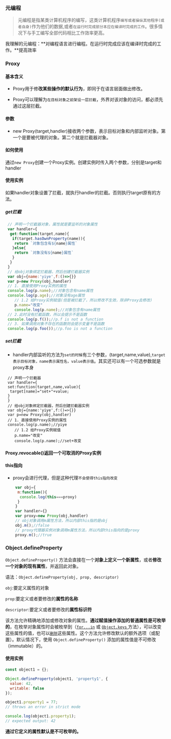 ### 元编程

> 元编程是指某类计算机程序的编写，这类计算机程序`编写或者操纵其他程序(或者自身)`作为他们的数据,或者`在运行时完成部分本应在编译时完成的工作`。很多情况下与手工编写全部代码相比工作效率更高。

我理解的元编程：**对编程语言进行编程。在运行时完成应该在编译时完成的工作。**提高效率



### Proxy

#### 基本含义

* Proxy用于修**改某些操作的默认行为**，即同于在语言层面做出修改。

* Proxy可以理解为`在目标对象之前架设一层拦截`，外界对该对象的访问，都必须先通过这层拦截。

#### 参数

- new Proxy(target,handler)接收两个参数，表示目标对象和内部监听对象。第一个是要被代理的对象。第二个就是拦截器对象。

  

#### 如何使用

通过`new Proxy`创建一个Proxy实例。创建实例时传入两个参数，分别是target和handler

#### 使用实例

如果handler对象设置了拦截，就执行handler的拦截。否则执行target原有的方法。

##### get拦截

```js
 // 声明一个拦截器对象，属性就是要监听的对象属性
 var handler={
  get:function(target,name){
   if(target.hasOwnProperty(name)){
    return `对象包含有${name}属性`
   }else{ 
    return `对象没有${name}属性`
   }
  }
 }
 // 给obj对象绑定拦截器，然后创建拦截器实例
 var obj={name:'yiye',f:()=>{}}
 var p=new Proxy(obj,handler)
 // 1. 直接使用Proxy实例的属性
 console.log(p.name);//对象包含有name属性
 console.log(p.age);//对象没有age属性
    // 1.2 给Proxy实例赋值(但是被拦截了，所以修改不生效，除非Proxy去修改)
    p.name="改变"
    console.log(p.name);//对象包含有name属性
 // 2.此时没有拦截函数，所以会提示不是函数
 console.log(p.f());//p.f is not a function
 // 3. 如果调用对象不存在的函数则会提示变量不是函数
 console.log(p.foo());//p.foo is not a function

```



##### set拦截

- handler内部监听的方法为`set的时候`有三个参数，(target,name,value),`target表示目标对象，name表示属性名，value表示值`。其实还可以有一个可选参数就是proxy本身

```
 // 声明一个拦截器
 var handler={
 set:function(target,name,value){
  target[name]="set+"+value;
 }
 }
 // 给obj对象绑定拦截器，然后创建拦截器实例
 var obj={name:'yiye',f:()=>{}}
 var p=new Proxy(obj,handler)
 // 1. 直接使用Proxy实例的属性
 console.log(p.name);//yiye
    // 1.2 给Proxy实例赋值
    p.name="改变"
    console.log(p.name);//set+改变
```

#### Proxy.revocable()返回一个可取消的Proxy实例



#### this指向

- proxy会进行代理，但是这种代理`不会使得this指向改变`

  ```js
   var obj={
    m:function(){
     console.log(this===proxy)
    }
   }
   var handler={}
   var proxy=new Proxy(obj,handler)
   // obj对象调用m属性方法，所以内部this指的是obj
   obj.m();//false
   // proxy代理器实例对象调用m属性方法，所以内部this指向的是proxy
   proxy.m();//true
  
  ```



### Object.defineProperty

`Object.defineProperty()` 方法会直接在一个**对象上定义一个新属性**，或者**修改一个对象的现有属性**，并返回此对象。

语法：`Object.defineProperty(obj, prop, descriptor)`

`obj`:要定义属性的对象

`prop`:要定义或者要修改的**属性的名称**

`descriptor`:要定义或者要修改的**属性标识符**



该方法允许精确地添加或修改对象的属性。**通过赋值操作添加的普通属性是可枚举的**，在枚举对象属性时会被枚举到（[`for...in`](https://developer.mozilla.org/zh-CN/docs/Web/JavaScript/Reference/Statements/for...in) 或 [`Object.keys`](https://developer.mozilla.org/zh-CN/docs/Web/JavaScript/Reference/Global_Objects/Object/keys)[ ](https://developer.mozilla.org/en-US/docs/Web/JavaScript/Reference/Global_Objects/Object/keys)方法），可以改变这些属性的值，也可以[`删除`](https://developer.mozilla.org/zh-CN/docs/Web/JavaScript/Reference/Operators/delete)这些属性。这个方法允许修改默认的额外选项（或配置）。默认情况下，使用 `Object.defineProperty()` 添加的属性值是不可修改（immutable）的。



#### 使用实例

```js
const object1 = {};

Object.defineProperty(object1, 'property1', {
  value: 42,
  writable: false
});

object1.property1 = 77;
// throws an error in strict mode

console.log(object1.property1);
// expected output: 42

```

**通过它定义的属性默认是不可枚举的。**